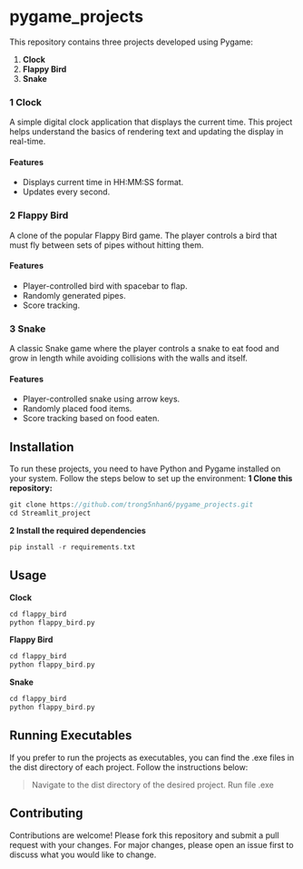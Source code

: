 # pygame_projects
This repository contains three projects developed using Pygame: 
1. **Clock** 
2. **Flappy Bird**
3. **Snake**
### 1 Clock
A simple digital clock application that displays the current time. This project helps understand the basics of rendering text and updating the display in real-time.
#### Features

- Displays current time in HH:MM:SS format.
- Updates every second.
### 2 Flappy Bird
A clone of the popular Flappy Bird game. The player controls a bird that must fly between sets of pipes without hitting them.
#### Features

- Player-controlled bird with spacebar to flap.
- Randomly generated pipes.
- Score tracking.
### 3 Snake
A classic Snake game where the player controls a snake to eat food and grow in length while avoiding collisions with the walls and itself.
#### Features
- Player-controlled snake using arrow keys.
- Randomly placed food items.
- Score tracking based on food eaten.
## Installation
To run these projects, you need to have Python and Pygame installed on your system. Follow the steps below to set up the environment:
**1 Clone this repository:**
```c
git clone https://github.com/trong5nhan6/pygame_projects.git
cd Streamlit_project
```
**2 Install the required dependencies**
```c 
pip install -r requirements.txt
```
## Usage
**Clock**
```c 
cd flappy_bird
python flappy_bird.py
```
**Flappy Bird**
```c 
cd flappy_bird
python flappy_bird.py
```
**Snake**
```c 
cd flappy_bird
python flappy_bird.py
```

## Running Executables
If you prefer to run the projects as executables, you can find the .exe files in the dist directory of each project. Follow the instructions below:

> Navigate to the dist directory of the desired project.
> Run file .exe

## Contributing
Contributions are welcome! Please fork this repository and submit a pull request with your changes. For major changes, please open an issue first to discuss what you would like to change.

